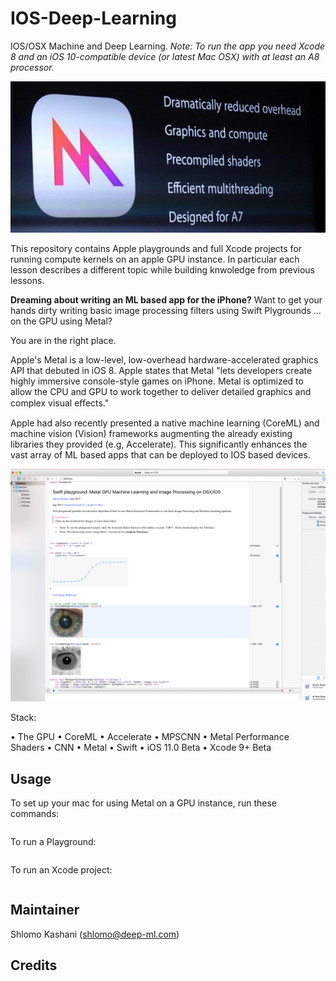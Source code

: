 # IOS-Deep-Learning
IOS/OSX Machine and Deep Learning.
*Note: To run the app you need Xcode 8 and an iOS 10-compatible device (or latest Mac OSX) with at least an A8 processor.*

![](metal.jpeg)

This repository contains Apple playgrounds and full Xcode projects for running compute kernels on an apple GPU instance.
In particular each lesson describes a different topic while building knwoledge from previous lessons. 

**Dreaming about writing an ML based app for the iPhone?** Want to get your hands dirty writing basic image processing filters using Swift Plygrounds ... on the GPU using Metal? 

You are in the right place. 

Apple's Metal is a low-level, low-overhead hardware-accelerated graphics API that debuted in iOS 8. Apple states that Metal "lets developers create highly immersive console-style games on iPhone. Metal is optimized to allow the CPU and GPU to work together to deliver detailed graphics and complex visual eﬀects." 

Apple had also recently presented a native machine learning (CoreML) and machine vision (Vision) frameworks augmenting the already existing libraries they provided (e.g, Accelerate). This significantly enhances the vast array of ML based apps that can be deployed to IOS based devices.

![](playground.png)

Stack:

• The GPU
• CoreML
• Accelerate
• MPSCNN
• Metal Performance Shaders
• CNN
• Metal
• Swift
• iOS 11.0 Beta
• Xcode 9+ Beta


## Usage

To set up your mac for using Metal on a GPU instance, run these commands:

```sh
```

To run a Playground:
```sh

```

To run an Xcode project:

```sh
```

## Maintainer

Shlomo Kashani ([shlomo@deep-ml.com](http://deep-ml.com))


## Credits





